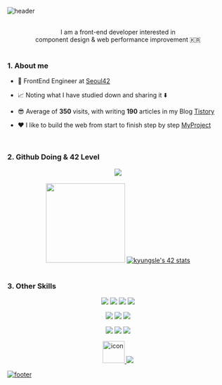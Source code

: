 ![header](https://capsule-render.vercel.app/api?type=waving&color=7F7FD5&text=KyungSoo%20%20&height=200&fontSize=90&fontColor=ffffff)

<br />

<div align="center">
I am a front-end developer interested in
</div>
<div align="center">
component design & web performance improvement 🇰🇷
</div>

<br />

### 1. About me

- 💼 FrontEnd Engineer at [Seoul42](https://42seoul.kr/seoul42/main/view)

- 📈 Noting what I have studied down and sharing it ⬇️

- 😎 Average of **350** visits, with writing **190** articles in my Blog [Tistory](https://basemenks.tistory.com)

- ❤️ I like to build the web from start to finish step by step [MyProject](https://github.com/keinn51/Book_Helper)

<br/>

### 2. Github Doing & 42 Level

<div align='center'>
  <img src="https://github-profile-trophy.vercel.app/?username=keinn51&margin-w=15&row=2&column=4">
</div>

<br/>

<div align='center'>
  <img style="height:180px" src="https://github-readme-stats.vercel.app/api/top-langs/?username=keinn51&layout=compact&hide_border=true&bg_color=30,91eae4,86A8E7&title_color=fff&text_color=fff" />
  <a href="https://github.com/JaeSeoKim/badge42"><img src="https://badge42.vercel.app/api/v2/cl2mtx750001109mi9unopdbu/stats?cursusId=21&coalitionId=88" alt="kyungsle's 42 stats" /></a>
  <!-- <img style="height:180px" src="http://mazassumnida.wtf/api/v2/generate_badge?boj=soogood97"> --> 
</div>

<br/>

### 3. Other Skills

<p align=center>
  <img src="https://img.shields.io/badge/React-1572B6?style=flat&logo=React&logoColor=white"/>
  <img src="https://img.shields.io/badge/Redux-764ABC?style=flat&logo=Redux&logoColor=white"/>
  <img src="https://img.shields.io/badge/WEBPACK-007396?style=flat&logo=Webpack&logoColor=white"/>
  <img src="https://img.shields.io/badge/FIREBASE-F7DF1E?style=flat-square&logo=Firebase&logoColor=white"/>
<p>
<p align=center>

  <img src="https://img.shields.io/badge/Express-000000?style=flat&logo=Express&logoColor=white"/>
  <img src="https://img.shields.io/badge/Prettier-F7B93E?style=flat&logo=Prettier&logoColor=white"/>
  <img src="https://img.shields.io/badge/ESLint-4B32C3?style=flat&logo=ESLint&logoColor=white"/>
</p>
<p align=center>
  <img src="https://img.shields.io/badge/Node.js-339933?style=flat&logo=Node.js&logoColor=white"/>
  <img src="https://img.shields.io/badge/GitHub Pages-222222?style=flat&logo=GitHub Pages&logoColor=white"/>
  <img src="https://img.shields.io/badge/WordPress-21759B?style=flat&logo=WordPress&logoColor=white"/>
</p>  
<p align=center>
  <a href="https://github.com/keinn51"><img src="https://techstack-generator.vercel.app/github-icon.svg" alt="icon" width="50" height="50" />
  <img src="https://img.shields.io/badge/Tistory-FF5722?style=flat&logo=Blogger&logoColor=white"/>
</p>

![footer](https://capsule-render.vercel.app/api?section=footer&type=waving&color=7F7FD5)
